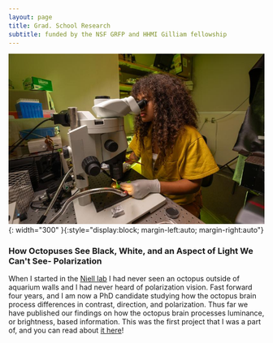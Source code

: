 ```yaml
---
layout: page
title: Grad. School Research
subtitle: funded by the NSF GRFP and HHMI Gilliam fellowship
---
```

![Angelique at the microscope](MicroscopeHeadshot.JPG){: width="300" }{:style="display:block; margin-left:auto; margin-right:auto"}
### How Octopuses See Black, White, and an Aspect of Light We Can't See- Polarization

When I started in the [Niell lab](https://nielllab.uoregon.edu) I had never seen an octopus outside of aquarium walls and I had never heard of polarization vision. Fast forward four years, and I am now a PhD candidate studying how the octopus brain process differences in contrast, direction, and polarization. Thus far we have published our findings on how the octopus brain processes luminance, or brightness, based information. This was the first project that I was a part of, and you can read about [it here](https://www.cell.com/current-biology/fulltext/S0960-9822(23)00745-5)!
